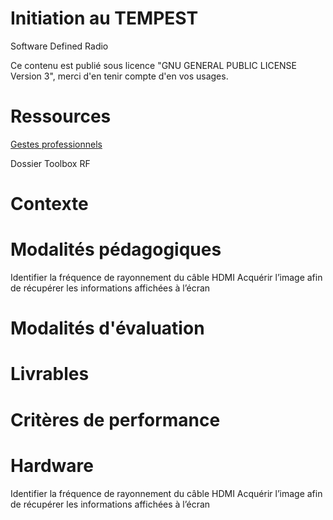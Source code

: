 # Initiation au TEMPEST

Software Defined Radio 

Ce contenu est publié sous licence "GNU GENERAL PUBLIC LICENSE Version 3", merci d'en tenir compte d'en vos usages.

# Ressources


[Gestes professionnels](https://github.com/Aif4thah/Dojo-101)

Dossier Toolbox RF


# Contexte




# Modalités pédagogiques

Identifier la fréquence de rayonnement du câble HDMI
Acquérir l’image afin de récupérer les informations affichées à l’écran



# Modalités d'évaluation


# Livrables


# Critères de performance



# Hardware

Identifier la fréquence de rayonnement du câble HDMI
Acquérir l’image afin de récupérer les informations affichées à l’écran
